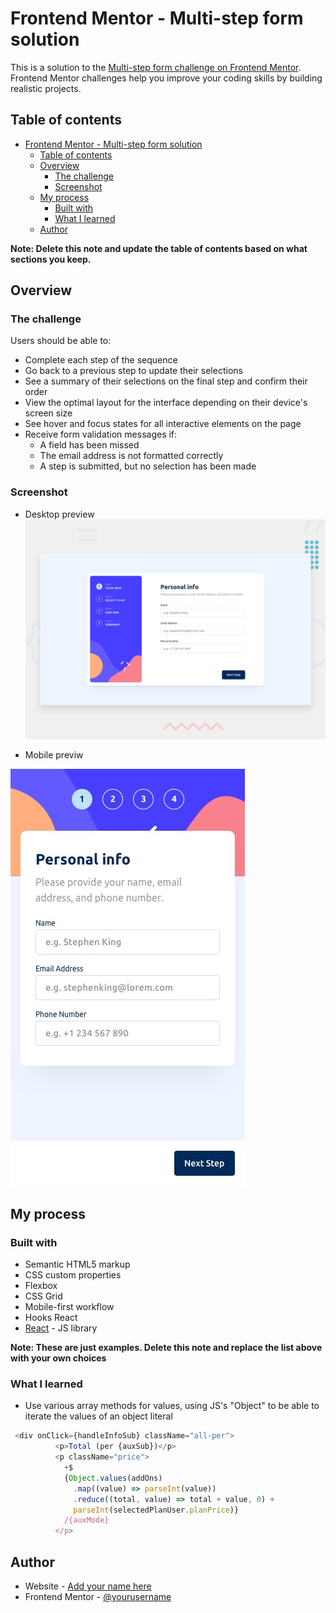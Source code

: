 # Frontend Mentor - Multi-step form solution

This is a solution to the [Multi-step form challenge on Frontend Mentor](https://www.frontendmentor.io/challenges/multistep-form-YVAnSdqQBJ). Frontend Mentor challenges help you improve your coding skills by building realistic projects. 

## Table of contents

- [Frontend Mentor - Multi-step form solution](#frontend-mentor---multi-step-form-solution)
  - [Table of contents](#table-of-contents)
  - [Overview](#overview)
    - [The challenge](#the-challenge)
    - [Screenshot](#screenshot)
  - [My process](#my-process)
    - [Built with](#built-with)
    - [What I learned](#what-i-learned)
  - [Author](#author)
 

**Note: Delete this note and update the table of contents based on what sections you keep.**

## Overview

### The challenge

Users should be able to:

- Complete each step of the sequence
- Go back to a previous step to update their selections
- See a summary of their selections on the final step and confirm their order
- View the optimal layout for the interface depending on their device's screen size
- See hover and focus states for all interactive elements on the page
- Receive form validation messages if:
  - A field has been missed
  - The email address is not formatted correctly
  - A step is submitted, but no selection has been made

### Screenshot
- Desktop preview
![](./src/design/desktop-preview.jpg)

- Mobile previw

![](./src/design/mobile-design-step-1.jpg)


## My process

### Built with

- Semantic HTML5 markup
- CSS custom properties
- Flexbox
- CSS Grid
- Mobile-first workflow
- Hooks React
- [React](https://reactjs.org/) - JS library


**Note: These are just examples. Delete this note and replace the list above with your own choices**

### What I learned

- Use various array methods for values, using JS's "Object" to be able to iterate the values ​​of an object literal

```js
 <div onClick={handleInfoSub} className="all-per">
          <p>Total (per {auxSub})</p>
          <p className="price">
            +$
            {Object.values(addOns)
              .map((value) => parseInt(value))
              .reduce((total, value) => total + value, 0) +
              parseInt(selectedPlanUser.planPrice)}
            /{auxMode}
          </p>
```

## Author

- Website - [Add your name here](https://luisjimenez19.github.io/desafios-frontend-mentor/)
- Frontend Mentor - [@yourusername](https://www.frontendmentor.io/profile/LuisJimenez19)


